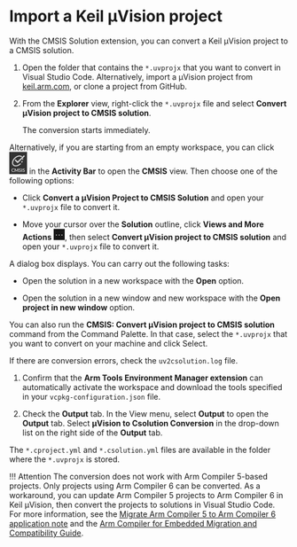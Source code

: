 # Import a Keil µVision project

With the CMSIS Solution extension, you can convert a Keil μVision project to a CMSIS solution.

1. Open the folder that contains the `*.uvprojx` that you want to convert in Visual Studio Code. Alternatively, import a
   μVision project from [keil.arm.com](https://www.keil.arm.com/), or clone a project from GitHub.

2. From the **Explorer** view, right-click the `*.uvprojx` file and select **Convert μVision project to CMSIS solution**.

   The conversion starts immediately.

Alternatively, if you are starting from an empty workspace, you can click ![CMSIS icon]( ./images/cmsis-icon.png) in the
**Activity Bar** to open the **CMSIS** view. Then choose one of the following options:

- Click **Convert a μVision Project to CMSIS Solution** and open your `*.uvprojx` file to convert it.

- Move your cursor over the **Solution** outline, click **Views and More Actions**
  ![Views and More Actions icon](./images/more-actions-icon.png), then select **Convert μVision project to CMSIS solution**
  and open your `*.uvprojx` file to convert it.

A dialog box displays. You can carry out the following tasks:

- Open the solution in a new workspace with the **Open** option.

- Open the solution in a new window and new workspace with the **Open project in new window** option.

You can also run the **CMSIS: Convert μVision project to CMSIS solution** command from the Command Palette. In that case,
select the `*.uvprojx` that you want to convert on your machine and click Select.

If there are conversion errors, check the `uv2csolution.log` file.

1. Confirm that the **Arm Tools Environment Manager extension** can automatically
   activate the workspace and download the tools specified in your `vcpkg-configuration.json` file.

2. Check the **Output** tab. In the View menu, select **Output** to open the **Output** tab. Select
   **μVision to Csolution Conversion** in the drop-down list on the right side of the **Output** tab.

The `*.cproject.yml` and `*.csolution.yml` files are available in the folder where the `*.uvprojx` is stored.

!!! Attention
    The conversion does not work with Arm Compiler 5-based projects. Only projects using Arm Compiler 6 can be converted.
    As a workaround, you can update Arm Compiler 5 projects to Arm Compiler 6 in Keil μVision, then convert the projects to
    solutions in Visual Studio Code. For more information, see the
    [Migrate Arm Compiler 5 to Arm Compiler 6 application note](https://developer.arm.com/documentation/kan298/latest/) and
    the [Arm Compiler for Embedded Migration and Compatibility Guide](https://developer.arm.com/documentation/100068/0620/Migrating-from-Arm-Compiler-5-to-Arm-Compiler-for-Embedded-6).
